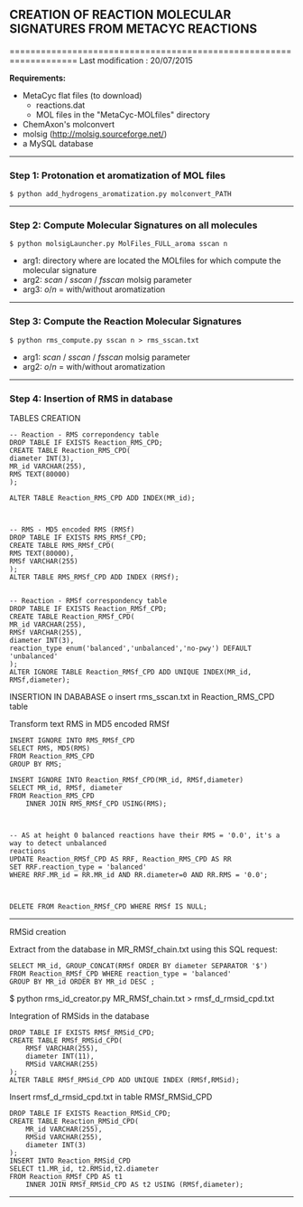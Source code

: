 ## CREATION OF REACTION MOLECULAR SIGNATURES FROM METACYC REACTIONS
===================================================================
Last modification : 20/07/2015


__Requirements:__

* MetaCyc flat files (to download)
  * reactions.dat
  * MOL files in the "MetaCyc-MOLfiles" directory
* ChemAxon's molconvert
* molsig (http://molsig.sourceforge.net/)
* a MySQL database

----------------------------------------------------------------------------------------------------------------------

### Step 1: Protonation et aromatization of MOL files


`$ python add_hydrogens_aromatization.py molconvert_PATH`


----------------------------------------------------------------------------------------------------------------------

### Step 2: Compute Molecular Signatures on all molecules

`$ python molsigLauncher.py MolFiles_FULL_aroma sscan n`

* arg1: directory where are located the MOLfiles for which compute the molecular signature
* arg2: *scan* / *sscan* / *fsscan* molsig parameter
* arg3: *o*/*n* = with/without aromatization


----------------------------------------------------------------------------------------------------------------------

### Step 3: Compute the Reaction Molecular Signatures


`$ python rms_compute.py sscan n > rms_sscan.txt`

* arg1: *scan* / *sscan* / *fsscan* molsig parameter
* arg2: *o*/*n* = with/without aromatization

----------------------------------------------------------------------------------------------------------------------

### Step 4: Insertion of RMS in database

    
TABLES CREATION
    
    -- Reaction - RMS correpondency table
    DROP TABLE IF EXISTS Reaction_RMS_CPD;
    CREATE TABLE Reaction_RMS_CPD(
    diameter INT(3),
    MR_id VARCHAR(255),
    RMS TEXT(80000)
    );
    
    ALTER TABLE Reaction_RMS_CPD ADD INDEX(MR_id);


    
    -- RMS - MD5 encoded RMS (RMSf)
    DROP TABLE IF EXISTS RMS_RMSf_CPD;
    CREATE TABLE RMS_RMSf_CPD(
    RMS TEXT(80000),
    RMSf VARCHAR(255)
    );
    ALTER TABLE RMS_RMSf_CPD ADD INDEX (RMSf);
    

    -- Reaction - RMSf correspondency table
    DROP TABLE IF EXISTS Reaction_RMSf_CPD;
    CREATE TABLE Reaction_RMSf_CPD(
    MR_id VARCHAR(255),
    RMSf VARCHAR(255),
    diameter INT(3),
    reaction_type enum('balanced','unbalanced','no-pwy') DEFAULT 'unbalanced'
    );
    ALTER IGNORE TABLE Reaction_RMSf_CPD ADD UNIQUE INDEX(MR_id, RMSf,diameter);
	
	
	

     
INSERTION IN DABABASE
	o insert rms_sscan.txt in Reaction_RMS_CPD table 
        

Transform text RMS in MD5 encoded RMSf


    INSERT IGNORE INTO RMS_RMSf_CPD
    SELECT RMS, MD5(RMS)
    FROM Reaction_RMS_CPD
    GROUP BY RMS;
     
    INSERT IGNORE INTO Reaction_RMSf_CPD(MR_id, RMSf,diameter)
    SELECT MR_id, RMSf, diameter
    FROM Reaction_RMS_CPD 
        INNER JOIN RMS_RMSf_CPD USING(RMS);
        

    
    -- AS at height 0 balanced reactions have their RMS = '0.0', it's a way to detect unbalanced
	reactions
    UPDATE Reaction_RMSf_CPD AS RRF, Reaction_RMS_CPD AS RR
    SET RRF.reaction_type = 'balanced'
    WHERE RRF.MR_id = RR.MR_id AND RR.diameter=0 AND RR.RMS = '0.0'; 
    
     
    
    DELETE FROM Reaction_RMSf_CPD WHERE RMSf IS NULL;

***********************************************************************************************************************
RMSid creation 

Extract from the database in MR_RMSf_chain.txt using this SQL request:

	SELECT MR_id, GROUP_CONCAT(RMSf ORDER BY diameter SEPARATOR '$') 
	FROM Reaction_RMSf_CPD WHERE reaction_type = 'balanced' 
	GROUP BY MR_id ORDER BY MR_id DESC ;




$ python rms_id_creator.py MR_RMSf_chain.txt > rmsf_d_rmsid_cpd.txt





Integration of RMSids in the database


	DROP TABLE IF EXISTS RMSf_RMSid_CPD;
	CREATE TABLE RMSf_RMSid_CPD(
    	RMSf VARCHAR(255),
    	diameter INT(11),
    	RMSid VARCHAR(255)
	);
	ALTER TABLE RMSf_RMSid_CPD ADD UNIQUE INDEX (RMSf,RMSid);



Insert rmsf_d_rmsid_cpd.txt in table RMSf_RMSid_CPD





	DROP TABLE IF EXISTS Reaction_RMSid_CPD;
	CREATE TABLE Reaction_RMSid_CPD(
    	MR_id VARCHAR(255),
    	RMSid VARCHAR(255),
    	diameter INT(3)
	);
	INSERT INTO Reaction_RMSid_CPD
	SELECT t1.MR_id, t2.RMSid,t2.diameter
	FROM Reaction_RMSf_CPD AS t1
    	INNER JOIN RMSf_RMSid_CPD AS t2 USING (RMSf,diameter);



***********************************************************************************************************************


